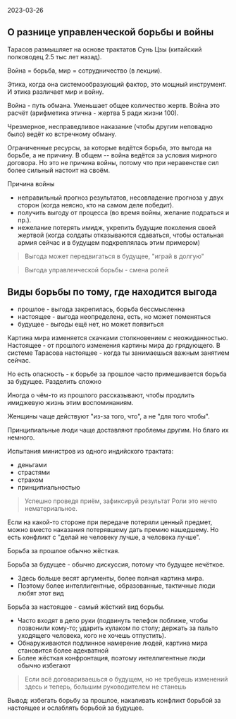 2023-03-26

## О разнице управленческой борьбы и войны
Тарасов размышляет на основе трактатов Сунь Цзы (китайский полководец 2.5 тыс лет назад).

Война = борьба, мир = сотрудничество (в лекции).

Этика, когда она системообразующий фактор, это мощный инструмент.
И этика различает мир и войну.

Война - путь обмана. Уменьшает общее количество жертв.
Война это расчёт (арифметика этична - жертва 5 ради жизни 100).

Чрезмерное, несправедливое наказание (чтобы другим неповадно было) ведёт ко встречному обману.

Ограниченные ресурсы, за которые ведётся борьба, это выгода на борьбе, а не причину.
В общем -- война ведётся за условия мирного договора.
Но это не причина войны, потому что при неравенстве сил более сильный настоит на своём.

Причина войны
* неправильный прогноз результатов, несовпадение прогноза у двух сторон (когда неясно, кто на самом деле победит).
* получить выгоду от процесса (во время войны, желание подраться и пр.).
* нежелание потерять имидж, укрепить будущие поколения своей жертвой (когда солдаты отказываются сдаваться, чтобы остальная армия сейчас и в будущем подкреплялась этим примером)

> Выгода может передвигаться в будущее, "играй в долгую"

> Выгода управленческой борьбы - смена ролей


## Виды борьбы по тому, где находится выгода
* прошлое - выгода закрепилась, борьба бессмысленна
* настоящее - выгода неопределена, есть, но может поменяться
* будущее - выгоды ещё нет, но может появиться

Картина мира изменяется скачками столкновением с неожиданностью. Настоящее - от прошлого изменения картины мира до грядующего.
В системе Тарасова настоящее - когда ты занимаешься важным занятием сейчас.

Но есть опасность - к борьбе за прошлое часто примешивается борьба за будущее. Разделить сложно

Иногда о чём-то из прошлого рассказывают, чтобы продлить имиджевую жизнь этим воспоминаниям.

Женщины чаще действуют "из-за того, что", а не "для того чтобы".

Принципиальные люди чаще доставляют проблемы другим. Но благо их немного.

Испытания министров из одного индийского трактата:
* деньгами
* страстями
* страхом
* принципиальностью

> Успешно проведя приём, зафиксируй результат
Роли это нечто нематериальное.

Если на какой-то стороне при передаче потеряли ценный предмет, можно вместо наказания потерявшему дать премию нашедшему.
Но есть конфликт с "делай не человеку лучше, а человека лучше".



Борьба за прошлое обычно жёсткая.

Борьба за будущее - обычно дискуссия, потому что будущее нечёткое. 
* Здесь больше весят аргументы, более полная картина мира.
* Поэтому более интеллигентные, образованные, тактичные люди любят этот вид

Борьба за настоящее - самый жёсткий вид борьбы.
* Часто входят в дело руки (подвинуть телефон поближе, чтобы позвонили кому-то; ударить кулаком по столу; держать за пальто уходящего человека, кого не хочешь отпустить).
* Обнаруживаются подлинное намерение людей, картина мира становится более адекватной
* Более жёсткая конфронтация, поэтому интеллигентные люди обычно избегают

> Если всё договариваешься о будущем, но не требуешь изменений здесь и теперь, большим руководителем не станешь

Вывод: избегать борьбу за прошлое, накаливать конфликт борьбой за настоящее и ослаблять борьбой за будущее.